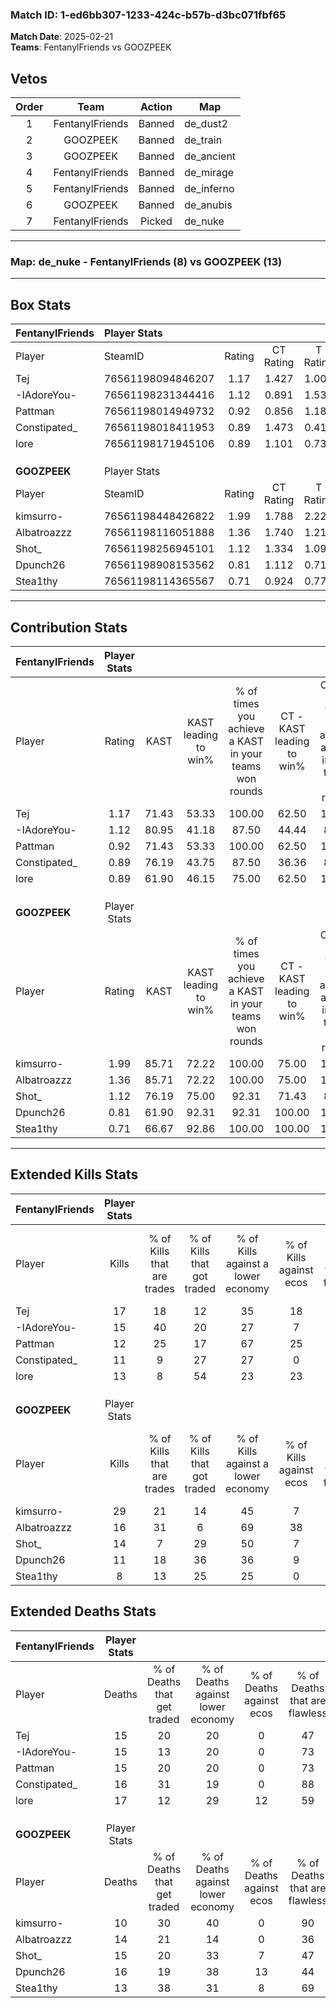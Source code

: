 ### Match ID: 1-ed6bb307-1233-424c-b57b-d3bc071fbf65  
**Match Date**: 2025-02-21  
**Teams**: FentanylFriends vs GOOZPEEK  

## Vetos  

| Order | Team | Action | Map |
| :---: | :--: | :----: | --- |
| 1 | FentanylFriends | Banned | de_dust2 |
| 2 | GOOZPEEK | Banned | de_train |
| 3 | GOOZPEEK | Banned | de_ancient |
| 4 | FentanylFriends | Banned | de_mirage |
| 5 | FentanylFriends | Banned | de_inferno |
| 6 | GOOZPEEK | Banned | de_anubis |
| 7 | FentanylFriends | Picked | de_nuke |

---  

### **Map**: de_nuke - FentanylFriends (8) vs GOOZPEEK (13)  
---  

## Box Stats  

| **FentanylFriends** | Player Stats      |        |           |          |       |       |       |         |        |      |     |
| :- | :- | :-: | :-: | :-: | :-: | :-: | :-: | :-: | :-: | :-: | :-: |
| Player              | SteamID           | Rating | CT Rating | T Rating | KAST  |  ADR  | Kills | Assists | Deaths | K/D  | HS% |
| Tej                 | 76561198094846207 |  1.17  |   1.427   |  1.000   | 71.43 | 78.7  |  17   |    3    |   15   | 1.13 | 52  |
| -IAdoreYou-         | 76561198231344416 |  1.12  |   0.891   |  1.539   | 80.95 | 68.6  |  15   |    2    |   15   | 1.00 | 80  |
| Pattman             | 76561198014949732 |  0.92  |   0.856   |  1.181   | 71.43 | 62.2  |  12   |    5    |   15   | 0.80 | 75  |
| Constipated_        | 76561198018411953 |  0.89  |   1.473   |  0.418   | 76.19 | 67.3  |  11   |    3    |   16   | 0.69 | 72  |
| lore                | 76561198171945106 |  0.89  |   1.101   |  0.737   | 61.90 | 82.2  |  13   |    3    |   17   | 0.76 | 61  |
|                     |                   |        |           |          |       |       |       |         |        |      |     |
|                     |                   |        |           |          |       |       |       |         |        |      |     |
|                     |                   |        |           |          |       |       |       |         |        |      |     |
| **GOOZPEEK**        | Player Stats      |        |           |          |       |       |       |         |        |      |     |
| Player              | SteamID           | Rating | CT Rating | T Rating | KAST  |  ADR  | Kills | Assists | Deaths | K/D  | HS% |
| kimsurro-           | 76561198448426822 |  1.99  |   1.788   |  2.222   | 85.71 | 107.5 |  29   |    3    |   10   | 2.90 | 72  |
| Albatroazzz         | 76561198116051888 |  1.36  |   1.740   |  1.210   | 85.71 | 99.1  |  16   |   11    |   14   | 1.14 | 50  |
| Shot_               | 76561198256945101 |  1.12  |   1.334   |  1.095   | 76.19 | 87.4  |  14   |    6    |   15   | 0.93 | 35  |
| Dpunch26            | 76561198908153562 |  0.81  |   1.112   |  0.713   | 61.90 | 68.6  |  11   |    6    |   16   | 0.69 | 36  |
| Stea1thy            | 76561198114365567 |  0.71  |   0.924   |  0.772   | 66.67 | 42.6  |   8   |    5    |   13   | 0.62 | 37  |
---  

## Contribution Stats  

| **FentanylFriends** | Player Stats |       |                      |                                                        |                           |                                                             |                          |                                                            |
| :- | :-: | :-: | :-: | :-: | :-: | :-: | :-: | :-: |
| Player              |    Rating    | KAST  | KAST leading to win% | % of times you achieve a KAST in your teams won rounds | CT - KAST leading to win% | CT - % of times you achieve a KAST in your teams won rounds | T - KAST leading to win% | T - % of times you achieve a KAST in your teams won rounds |
| Tej                 |     1.17     | 71.43 |        53.33         |                         100.00                         |           62.50           |                           100.00                            |          42.86           |                           100.00                           |
| -IAdoreYou-         |     1.12     | 80.95 |        41.18         |                         87.50                          |           44.44           |                            80.00                            |          37.50           |                           100.00                           |
| Pattman             |     0.92     | 71.43 |        53.33         |                         100.00                         |           62.50           |                           100.00                            |          42.86           |                           100.00                           |
| Constipated_        |     0.89     | 76.19 |        43.75         |                         87.50                          |           36.36           |                            80.00                            |          60.00           |                           100.00                           |
| lore                |     0.89     | 61.90 |        46.15         |                         75.00                          |           62.50           |                           100.00                            |          20.00           |                           33.33                            |
|                     |              |       |                      |                                                        |                           |                                                             |                          |                                                            |
|                     |              |       |                      |                                                        |                           |                                                             |                          |                                                            |
|                     |              |       |                      |                                                        |                           |                                                             |                          |                                                            |
| **GOOZPEEK**        | Player Stats |       |                      |                                                        |                           |                                                             |                          |                                                            |
| Player              |    Rating    | KAST  | KAST leading to win% | % of times you achieve a KAST in your teams won rounds | CT - KAST leading to win% | CT - % of times you achieve a KAST in your teams won rounds | T - KAST leading to win% | T - % of times you achieve a KAST in your teams won rounds |
| kimsurro-           |     1.99     | 85.71 |        72.22         |                         100.00                         |           75.00           |                           100.00                            |          70.00           |                           100.00                           |
| Albatroazzz         |     1.36     | 85.71 |        72.22         |                         100.00                         |           75.00           |                           100.00                            |          70.00           |                           100.00                           |
| Shot_               |     1.12     | 76.19 |        75.00         |                         92.31                          |           71.43           |                            83.33                            |          77.78           |                           100.00                           |
| Dpunch26            |     0.81     | 61.90 |        92.31         |                         92.31                          |          100.00           |                           100.00                            |          85.71           |                           85.71                            |
| Stea1thy            |     0.71     | 66.67 |        92.86         |                         100.00                         |          100.00           |                           100.00                            |          87.50           |                           100.00                           |
---  

## Extended Kills Stats  

| **FentanylFriends** | Player Stats |                            |                            |                                    |                         |                              |                                 |                                       |                    |           |
| :- | :-: | :-: | :-: | :-: | :-: | :-: | :-: | :-: | :-: | :-: |
| Player              |    Kills     | % of Kills that are trades | % of Kills that got traded | % of Kills against a lower economy | % of Kills against ecos | % of Kills that are flawless | % of Kills that are close duels | % of Kills that are assisted by flash | Pistol Round Kills | AWP Kills |
| Tej                 |      17      |             18             |             12             |                 35                 |           18            |              59              |                6                |                   6                   |         3          |     3     |
| -IAdoreYou-         |      15      |             40             |             20             |                 27                 |            7            |              60              |               20                |                   0                   |         2          |     0     |
| Pattman             |      12      |             25             |             17             |                 67                 |           25            |              42              |               17                |                   8                   |         0          |     0     |
| Constipated_        |      11      |             9              |             27             |                 27                 |            0            |              45              |               18                |                   0                   |         1          |     0     |
| lore                |      13      |             8              |             54             |                 23                 |           23            |              54              |                8                |                   0                   |         2          |     0     |
|                     |              |                            |                            |                                    |                         |                              |                                 |                                       |                    |           |
|                     |              |                            |                            |                                    |                         |                              |                                 |                                       |                    |           |
|                     |              |                            |                            |                                    |                         |                              |                                 |                                       |                    |           |
| **GOOZPEEK**        | Player Stats |                            |                            |                                    |                         |                              |                                 |                                       |                    |           |
| Player              |    Kills     | % of Kills that are trades | % of Kills that got traded | % of Kills against a lower economy | % of Kills against ecos | % of Kills that are flawless | % of Kills that are close duels | % of Kills that are assisted by flash | Pistol Round Kills | AWP Kills |
| kimsurro-           |      29      |             21             |             14             |                 45                 |            7            |              72              |               10                |                   3                   |         4          |     0     |
| Albatroazzz         |      16      |             31             |             6              |                 69                 |           38            |              75              |               13                |                   0                   |         1          |     0     |
| Shot_               |      14      |             7              |             29             |                 50                 |            7            |              71              |                0                |                   0                   |         1          |     3     |
| Dpunch26            |      11      |             18             |             36             |                 36                 |            9            |              64              |                9                |                   0                   |         0          |     0     |
| Stea1thy            |      8       |             13             |             25             |                 25                 |            0            |              38              |               13                |                   0                   |         0          |     0     |
## Extended Deaths Stats  

| **FentanylFriends** | Player Stats |                             |                                   |                          |                               |                            |                           |               |
| :- | :-: | :-: | :-: | :-: | :-: | :-: | :-: | :-: |
| Player              |    Deaths    | % of Deaths that get traded | % of Deaths against lower economy | % of Deaths against ecos | % of Deaths that are flawless | % of Deaths that are close | % of Deaths while blinded | Deaths to AWP |
| Tej                 |      15      |             20              |                20                 |            0             |              47               |             7              |             0             |       0       |
| -IAdoreYou-         |      15      |             13              |                20                 |            0             |              73               |             7              |             7             |       1       |
| Pattman             |      15      |             20              |                20                 |            0             |              73               |             13             |             0             |       1       |
| Constipated_        |      16      |             31              |                19                 |            0             |              88               |             6              |             0             |       1       |
| lore                |      17      |             12              |                29                 |            12            |              59               |             12             |             0             |       0       |
|                     |              |                             |                                   |                          |                               |                            |                           |               |
|                     |              |                             |                                   |                          |                               |                            |                           |               |
|                     |              |                             |                                   |                          |                               |                            |                           |               |
| **GOOZPEEK**        | Player Stats |                             |                                   |                          |                               |                            |                           |               |
| Player              |    Deaths    | % of Deaths that get traded | % of Deaths against lower economy | % of Deaths against ecos | % of Deaths that are flawless | % of Deaths that are close | % of Deaths while blinded | Deaths to AWP |
| kimsurro-           |      10      |             30              |                40                 |            0             |              90               |             10             |             0             |       0       |
| Albatroazzz         |      14      |             21              |                14                 |            0             |              36               |             21             |             7             |       1       |
| Shot_               |      15      |             20              |                33                 |            7             |              47               |             27             |             0             |       2       |
| Dpunch26            |      16      |             19              |                38                 |            13            |              44               |             0              |             0             |       0       |
| Stea1thy            |      13      |             38              |                31                 |            8             |              69               |             8              |             8             |       0       |
